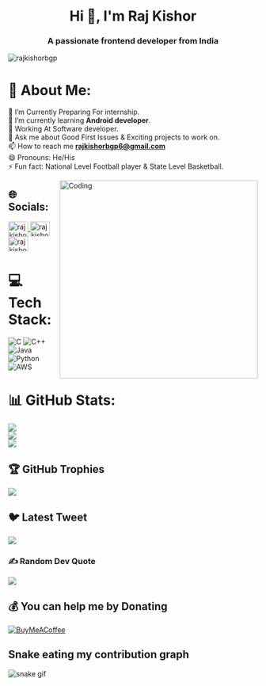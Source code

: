 
<h1 align="center">Hi 👋, I'm Raj Kishor</h1>
<h3 align="center">A passionate frontend developer from India</h3>

<p align="left"> <img src="https://komarev.com/ghpvc/?username=rajkishorbgp&label=Profile%20views&color=0e75b6&style=flat" alt="rajkishorbgp" /> </p>

# 💫 About Me:
🔭 I’m Currently Preparing For internship.<br>🌱 I’m currently learning **Android developer**.<br>🤔 Working At Software developer.<br>💬 Ask me about Good First Issues & Exciting projects to work on.<br>📫 How to reach me **rajkishorbgp6@gmail.com**<br>😄 Pronouns: He/His<br>⚡ Fun fact: National Level Football player & State Level Basketball.

<img align="right" alt="Coding" width="400" src="https://cdn.dribbble.com/users/2344801/screenshots/4774578/alphatestersanimation2.gif">




## 🌐 Socials:

<a href="https://fb.com/rajkishorbgp" target="blank"><img align="center" src="https://raw.githubusercontent.com/rahuldkjain/github-profile-readme-generator/master/src/images/icons/Social/facebook.svg" alt="rajkishorbgp" height="30" width="40" />
</a>
<a href="https://instagram.com/rajkishorbgp" target="blank"><img align="center" src="https://raw.githubusercontent.com/rahuldkjain/github-profile-readme-generator/master/src/images/icons/Social/instagram.svg" alt="rajkishorbgp" height="30" width="40" />
</a>
<a href="https://www.youtube.com/@rajkishorbgp" target="blank"><img align="center" src="https://raw.githubusercontent.com/rahuldkjain/github-profile-readme-generator/master/src/images/icons/Social/youtube.svg" alt="rajkishorbgp" height="30" width="40" />
</a>




# 💻 Tech Stack:
![C](https://img.shields.io/badge/c-%2300599C.svg?style=flat&logo=c&logoColor=white) ![C++](https://img.shields.io/badge/c++-%2300599C.svg?style=flat&logo=c%2B%2B&logoColor=white) ![Java](https://img.shields.io/badge/java-%23ED8B00.svg?style=flat&logo=java&logoColor=white) ![Python](https://img.shields.io/badge/python-3670A0?style=flat&logo=python&logoColor=ffdd54) ![AWS](https://img.shields.io/badge/AWS-%23FF9900.svg?style=flat&logo=amazon-aws&logoColor=white)
# 📊 GitHub Stats:
![](https://github-readme-stats.vercel.app/api?username=rajkishorbgp&theme=dark&hide_border=false&include_all_commits=true&count_private=true)<br/>
![](https://github-readme-streak-stats.herokuapp.com/?user=rajkishorbgp&theme=dark&hide_border=false)<br/>
![](https://github-readme-stats.vercel.app/api/top-langs/?username=rajkishorbgp&theme=dark&hide_border=false&include_all_commits=true&count_private=true&layout=compact)

## 🏆 GitHub Trophies
![](https://github-profile-trophy.vercel.app/?username=rajkishorbgp&theme=radical&no-frame=false&no-bg=false&margin-w=4)

## 🐦 Latest Tweet
[![](https://gtce.itsvg.in/api?username=rajkishorbgp )](https://github.com/VishwaGauravIn/github-twitter-card-embed)

### ✍️ Random Dev Quote
![](https://quotes-github-readme.vercel.app/api?type=horizontal&theme=radical)


  ## 💰 You can help me by Donating
  [![BuyMeACoffee](https://img.shields.io/badge/Buy%20Me%20a%20Coffee-ffdd00?style=for-the-badge&logo=buy-me-a-coffee&logoColor=black)](https://buymeacoffee.com/rajkishorbgp) 

  
## Snake eating my contribution graph
![snake gif](https://github.com/rajkishorbgp/rajkishorbgp/blob/output/github-contribution-grid-snake.gif)
